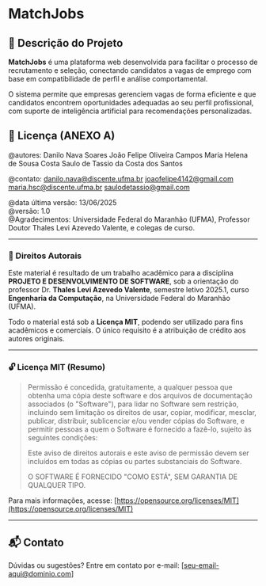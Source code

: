 # MatchJobs

## 📌 Descrição do Projeto

**MatchJobs** é uma plataforma web desenvolvida para facilitar o processo de recrutamento e seleção, conectando candidatos a vagas de emprego com base em compatibilidade de perfil e análise comportamental.

O sistema permite que empresas gerenciem vagas de forma eficiente e que candidatos encontrem oportunidades adequadas ao seu perfil profissional, com suporte de inteligência artificial para recomendações personalizadas.


## 🧾 Licença (ANEXO A)

@autores: Danilo Nava Soares
	  João Felipe Oliveira Campos
	  Maria Helena de Sousa Costa
	  Saulo de Tassio da Costa dos Santos

@contato: danilo.nava@discente.ufma.br
	  joaofelipe4142@gmail.com
 	  maria.hsc@discente.ufma.br
	  saulodetassio@gmail.com

@data última versão: 13/06/2025  
@versão: 1.0  
@Agradecimentos: Universidade Federal do Maranhão (UFMA), Professor Doutor Thales Levi Azevedo Valente, e colegas de curso.

---

### 📜 Direitos Autorais

Este material é resultado de um trabalho acadêmico para a disciplina **PROJETO E DESENVOLVIMENTO DE SOFTWARE**, sob a orientação do professor Dr. **Thales Levi Azevedo Valente**, semestre letivo 2025.1, curso **Engenharia da Computação**, na Universidade Federal do Maranhão (UFMA).

Todo o material está sob a **Licença MIT**, podendo ser utilizado para fins acadêmicos e comerciais. O único requisito é a atribuição de crédito aos autores originais.

---

### 🔓 Licença MIT (Resumo)

> Permissão é concedida, gratuitamente, a qualquer pessoa que obtenha uma cópia deste software e dos arquivos de documentação associados (o "Software"), para lidar no Software sem restrição, incluindo sem limitação os direitos de usar, copiar, modificar, mesclar, publicar, distribuir, sublicenciar e/ou vender cópias do Software, e permitir pessoas a quem o Software é fornecido a fazê-lo, sujeito às seguintes condições:
> 
> Este aviso de direitos autorais e este aviso de permissão devem ser incluídos em todas as cópias ou partes substanciais do Software.
>
> O SOFTWARE É FORNECIDO "COMO ESTÁ", SEM GARANTIA DE QUALQUER TIPO.

Para mais informações, acesse: [https://opensource.org/licenses/MIT](https://opensource.org/licenses/MIT)

---

## 📬 Contato

Dúvidas ou sugestões? Entre em contato por e-mail: [seu-email-aqui@dominio.com]

